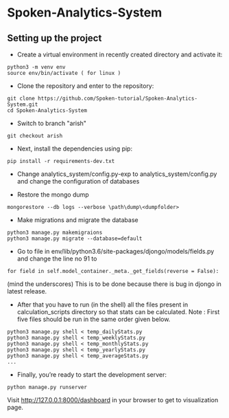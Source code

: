 # Spoken-Analytics-System

## Setting up the project
* Create a virtual environment in recently created directory and activate it:
```
python3 -m venv env
source env/bin/activate ( for linux )
```

* Clone the repository and enter to the repository:
```
git clone https://github.com/Spoken-tutorial/Spoken-Analytics-System.git
cd Spoken-Analytics-System
```

* Switch to branch "arish"
```
git checkout arish
```


* Next, install the dependencies using pip:
```
pip install -r requirements-dev.txt 
```

* Change analytics_system/config.py-exp to analytics_system/config.py and change the configuration of databases

* Restore the mongo dump
```
mongorestore --db logs --verbose \path\dump\<dumpfolder>
```

* Make migrations and migrate the database
```
python3 manage.py makemigraions
python3 manage.py migrate --database=default
```

* Go to file in env/lib/python3.6/site-packages/djongo/models/fields.py and change the line no 91 to
```
for field in self.model_container._meta._get_fields(reverse = False):
```
(mind the underscores)
This is to be done because there is bug in djongo in latest release.

* After that you have to run (in the shell) all the files present in calculation_scripts directory so that stats can be calculated. 
Note : First five files should be run in the same order given below.
```
python3 manage.py shell < temp_dailyStats.py
python3 manage.py shell < temp_weeklyStats.py
python3 manage.py shell < temp_monthlyStats.py
python3 manage.py shell < temp_yearlyStats.py
python3 manage.py shell < temp_averageStats.py
...

```

* Finally, you’re ready to start the development server:
```
python manage.py runserver
```

Visit http://127.0.0.1:8000/dashboard in your browser to get to visualization page.




